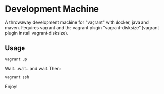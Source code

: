 # Development Machine

A throwaway development machine for "vagrant" with docker, java and maven.
Requires vagrant and the vagrant plugin "vagrant-disksize"
(vagrant plugin install vagrant-disksize).

## Usage

	vagrant up

Wait...wait...and wait. Then:

	vagrant ssh

Enjoy!

